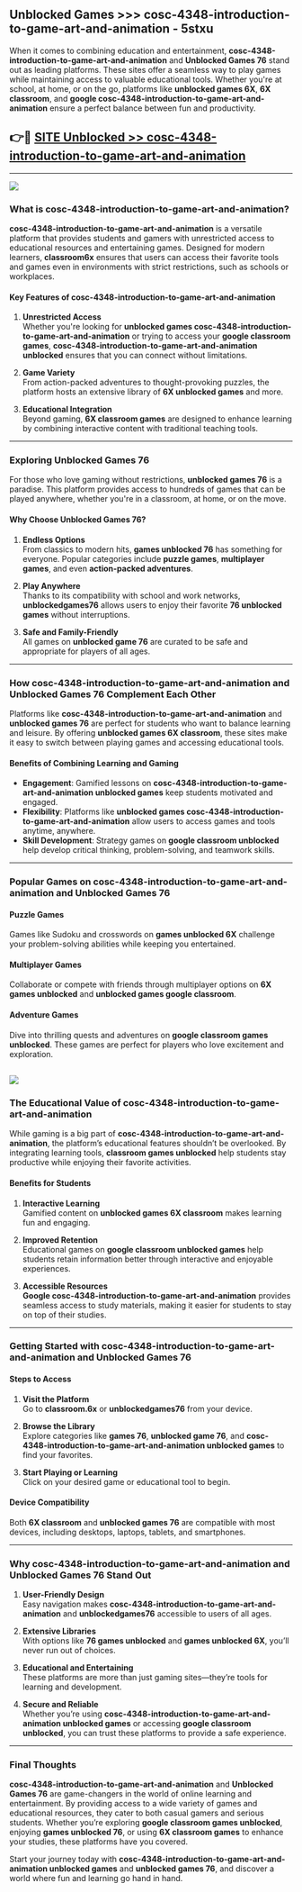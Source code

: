## Unblocked Games >>> cosc-4348-introduction-to-game-art-and-animation - 5stxu 

When it comes to combining education and entertainment, **cosc-4348-introduction-to-game-art-and-animation** and **Unblocked Games 76** stand out as leading platforms. These sites offer a seamless way to play games while maintaining access to valuable educational tools. Whether you're at school, at home, or on the go, platforms like **unblocked games 6X**, **6X classroom**, and **google cosc-4348-introduction-to-game-art-and-animation** ensure a perfect balance between fun and productivity.
## 👉🔴 [SITE Unblocked >> cosc-4348-introduction-to-game-art-and-animation](http://premium.freeplayer.one?title=cosc-4348-introduction-to-game-art-and-animation&ref=22JU)
---
<a href="http://premium.freeplayer.one?title=cosc-4348-introduction-to-game-art-and-animation&ref=22JU/"><img src="https://github.com/user-attachments/assets/438f12ca-57a4-47a3-8ead-c64da593a1e5"/></a>
### What is cosc-4348-introduction-to-game-art-and-animation?  

**cosc-4348-introduction-to-game-art-and-animation** is a versatile platform that provides students and gamers with unrestricted access to educational resources and entertaining games. Designed for modern learners, **classroom6x** ensures that users can access their favorite tools and games even in environments with strict restrictions, such as schools or workplaces.  

#### Key Features of cosc-4348-introduction-to-game-art-and-animation  

1. **Unrestricted Access**  
   Whether you're looking for **unblocked games cosc-4348-introduction-to-game-art-and-animation** or trying to access your **google classroom games**, **cosc-4348-introduction-to-game-art-and-animation unblocked** ensures that you can connect without limitations.  

2. **Game Variety**  
   From action-packed adventures to thought-provoking puzzles, the platform hosts an extensive library of **6X unblocked games** and more.  

3. **Educational Integration**  
   Beyond gaming, **6X classroom games** are designed to enhance learning by combining interactive content with traditional teaching tools.  



---

### Exploring Unblocked Games 76  

For those who love gaming without restrictions, **unblocked games 76** is a paradise. This platform provides access to hundreds of games that can be played anywhere, whether you're in a classroom, at home, or on the move.  

#### Why Choose Unblocked Games 76?  

1. **Endless Options**  
   From classics to modern hits, **games unblocked 76** has something for everyone. Popular categories include **puzzle games**, **multiplayer games**, and even **action-packed adventures**.  

2. **Play Anywhere**  
   Thanks to its compatibility with school and work networks, **unblockedgames76** allows users to enjoy their favorite **76 unblocked games** without interruptions.  

3. **Safe and Family-Friendly**  
   All games on **unblocked game 76** are curated to be safe and appropriate for players of all ages.  

---

### How cosc-4348-introduction-to-game-art-and-animation and Unblocked Games 76 Complement Each Other  

Platforms like **cosc-4348-introduction-to-game-art-and-animation** and **unblocked games 76** are perfect for students who want to balance learning and leisure. By offering **unblocked games 6X classroom**, these sites make it easy to switch between playing games and accessing educational tools.  

#### Benefits of Combining Learning and Gaming  

- **Engagement**: Gamified lessons on **cosc-4348-introduction-to-game-art-and-animation unblocked games** keep students motivated and engaged.  
- **Flexibility**: Platforms like **unblocked games cosc-4348-introduction-to-game-art-and-animation** allow users to access games and tools anytime, anywhere.  
- **Skill Development**: Strategy games on **google classroom unblocked** help develop critical thinking, problem-solving, and teamwork skills.  

---

### Popular Games on cosc-4348-introduction-to-game-art-and-animation and Unblocked Games 76  

#### Puzzle Games  

Games like Sudoku and crosswords on **games unblocked 6X** challenge your problem-solving abilities while keeping you entertained.  

#### Multiplayer Games  

Collaborate or compete with friends through multiplayer options on **6X games unblocked** and **unblocked games google classroom**.  

#### Adventure Games  

Dive into thrilling quests and adventures on **google classroom games unblocked**. These games are perfect for players who love excitement and exploration.  

<a href="http://download.freeplayer.one?title=cosc-4348-introduction-to-game-art-and-animation&ref=23D/"><img src="https://github.com/user-attachments/assets/fe0c3e91-c8e1-489c-acf0-e2f614c12fb8"/></a>
---

### The Educational Value of cosc-4348-introduction-to-game-art-and-animation  

While gaming is a big part of **cosc-4348-introduction-to-game-art-and-animation**, the platform’s educational features shouldn’t be overlooked. By integrating learning tools, **classroom games unblocked** help students stay productive while enjoying their favorite activities.  

#### Benefits for Students  

1. **Interactive Learning**  
   Gamified content on **unblocked games 6X classroom** makes learning fun and engaging.  

2. **Improved Retention**  
   Educational games on **google classroom unblocked games** help students retain information better through interactive and enjoyable experiences.  

3. **Accessible Resources**  
   **Google cosc-4348-introduction-to-game-art-and-animation** provides seamless access to study materials, making it easier for students to stay on top of their studies.  

---

### Getting Started with cosc-4348-introduction-to-game-art-and-animation and Unblocked Games 76  

#### Steps to Access  

1. **Visit the Platform**  
   Go to **classroom.6x** or **unblockedgames76** from your device.  

2. **Browse the Library**  
   Explore categories like **games 76**, **unblocked game 76**, and **cosc-4348-introduction-to-game-art-and-animation unblocked games** to find your favorites.  

3. **Start Playing or Learning**  
   Click on your desired game or educational tool to begin.  

#### Device Compatibility  

Both **6X classroom** and **unblocked games 76** are compatible with most devices, including desktops, laptops, tablets, and smartphones.  

---

### Why cosc-4348-introduction-to-game-art-and-animation and Unblocked Games 76 Stand Out  

1. **User-Friendly Design**  
   Easy navigation makes **cosc-4348-introduction-to-game-art-and-animation** and **unblockedgames76** accessible to users of all ages.  

2. **Extensive Libraries**  
   With options like **76 games unblocked** and **games unblocked 6X**, you’ll never run out of choices.  

3. **Educational and Entertaining**  
   These platforms are more than just gaming sites—they’re tools for learning and development.  

4. **Secure and Reliable**  
   Whether you’re using **cosc-4348-introduction-to-game-art-and-animation unblocked games** or accessing **google classroom unblocked**, you can trust these platforms to provide a safe experience.  

---

### Final Thoughts  

**cosc-4348-introduction-to-game-art-and-animation** and **Unblocked Games 76** are game-changers in the world of online learning and entertainment. By providing access to a wide variety of games and educational resources, they cater to both casual gamers and serious students. Whether you’re exploring **google classroom games unblocked**, enjoying **games unblocked 76**, or using **6X classroom games** to enhance your studies, these platforms have you covered.  

Start your journey today with **cosc-4348-introduction-to-game-art-and-animation unblocked games** and **unblocked games 76**, and discover a world where fun and learning go hand in hand.  